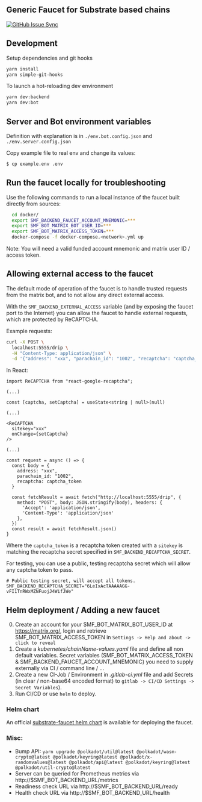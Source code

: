 ## Generic Faucet for Substrate based chains

[![GitHub Issue Sync](https://github.com/paritytech/substrate-matrix-faucet/actions/workflows/github-issue-sync.yml/badge.svg)](https://github.com/paritytech/substrate-matrix-faucet/actions/workflows/github-issue-sync.yml)

## Development

Setup dependencies and git hooks

```bash
yarn install
yarn simple-git-hooks
```

To launch a hot-reloading dev environment

```bash
yarn dev:backend
yarn dev:bot
```

## Server and Bot environment variables

Definition with explanation is in `./env.bot.config.json` and `./env.server.config.json`

Copy example file to real env and change its values:
```bash
$ cp example.env .env
```

## Run the faucet locally for troubleshooting

Use the following commands to run a local instance of the faucet built directly from sources:

```bash
  cd docker/
  export SMF_BACKEND_FAUCET_ACCOUNT_MNEMONIC=***
  export SMF_BOT_MATRIX_BOT_USER_ID=***
  export SMF_BOT_MATRIX_ACCESS_TOKEN=***
  docker-compose -f docker-compose.<network>.yml up
```

Note: You will need a valid funded account mnemonic and matrix user ID / access token.

## Allowing external access to the faucet

The default mode of operation of the faucet is to handle trusted requests from the matrix bot,
and to not allow any direct external access.

With the `SMF_BACKEND_EXTERNAL_ACCESS` variable (and by exposing the faucet port to the Internet)
you can allow the faucet to handle external requests, which are protected by ReCAPTCHA.

Example requests:

```bash
curl -X POST \
  localhost:5555/drip \
  -H "Content-Type: application/json" \
  -d '{"address": "xxx", "parachain_id": "1002", "recaptcha": "captcha_token"}'
```

In React:

```tsx
import ReCAPTCHA from "react-google-recaptcha";

(...)

const [captcha, setCaptcha] = useState<string | null>(null)

(...)

<ReCAPTCHA
  sitekey="xxx"
  onChange={setCaptcha}
/>

(...)

const request = async () => {
  const body = {
    address: "xxx",
    parachain_id: "1002",
    recaptcha: captcha_token
  }

  const fetchResult = await fetch("http://localhost:5555/drip", {
    method: "POST", body: JSON.stringify(body), headers: {
      'Accept': 'application/json',
      'Content-Type': 'application/json'
    },
  })
  const result = await fetchResult.json()
}
```

Where the `captcha_token` is a recaptcha token created with a `sitekey`
is matching the recaptcha secret specified in `SMF_BACKEND_RECAPTCHA_SECRET`.

For testing, you can use a public, testing recaptcha secret which will allow any captcha token to pass.

```shell
# Public testing secret, will accept all tokens.
SMF_BACKEND_RECAPTCHA_SECRET="6LeIxAcTAAAAAGG-vFI1TnRWxMZNFuojJ4WifJWe"
```

## Helm deployment / Adding a new faucet

0. Create an account for your SMF_BOT_MATRIX_BOT_USER_ID at https://matrix.org/, login and retrieve SMF_BOT_MATRIX_ACCESS_TOKEN in `Settings -> Help and about -> click to reveal`
1. Create a *kubernetes/chainName-values.yaml* file and define all non default variables. Secret variables (SMF_BOT_MATRIX_ACCESS_TOKEN & SMF_BACKEND_FAUCET_ACCOUNT_MNEMONIC) you need to supply externally
via CI / command line / ...
2. Create a new CI-Job / Environment in *.gitlab-ci.yml* file and add Secrets (in clear / non-base64 encoded format) to `gitlab -> CI/CD Settings -> Secret Variables`).
3. Run CI/CD or use `helm` to deploy.

### Helm chart

An official [substrate-faucet helm chart](https://github.com/paritytech/helm-charts/tree/main/charts/substrate-faucet) is available for deploying the faucet.

### Misc:

* Bump API: `yarn upgrade @polkadot/util@latest @polkadot/wasm-crypto@latest @polkadot/keyring@latest @polkadot/x-randomvalues@latest @polkadot/api@latest @polkadot/keyring@latest @polkadot/util-crypto@latest`
* Server can be queried for Prometheus metrics via http://$SMF_BOT_BACKEND_URL/metrics
* Readiness check URL  via http://$SMF_BOT_BACKEND_URL/ready
* Health check URL  via http://$SMF_BOT_BACKEND_URL/health
